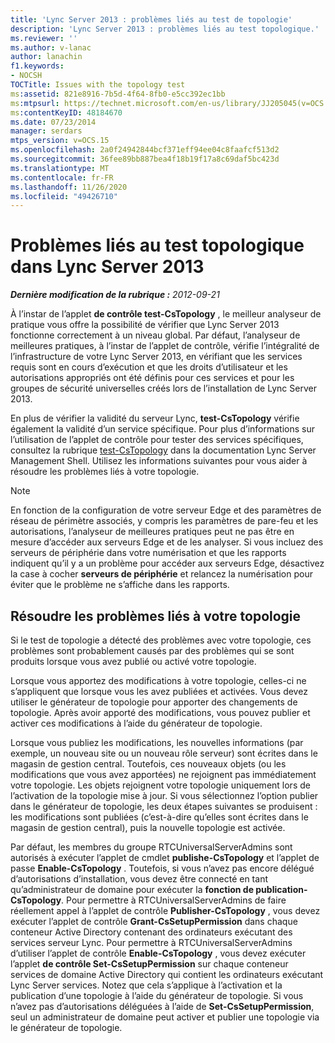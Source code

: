 ```yaml
---
title: 'Lync Server 2013 : problèmes liés au test de topologie'
description: 'Lync Server 2013 : problèmes liés au test topologique.'
ms.reviewer: ''
ms.author: v-lanac
author: lanachin
f1.keywords:
- NOCSH
TOCTitle: Issues with the topology test
ms:assetid: 821e8916-7b5d-4f64-8fb0-e5cc392ec1bb
ms:mtpsurl: https://technet.microsoft.com/en-us/library/JJ205045(v=OCS.15)
ms:contentKeyID: 48184670
ms.date: 07/23/2014
manager: serdars
mtps_version: v=OCS.15
ms.openlocfilehash: 2a0f24942844bcf371eff94ee04c8faafcf513d2
ms.sourcegitcommit: 36fee89bb887bea4f18b19f17a8c69daf5bc423d
ms.translationtype: MT
ms.contentlocale: fr-FR
ms.lasthandoff: 11/26/2020
ms.locfileid: "49426710"
---
```

# <a name="issues-with-the-topology-test-in-lync-server-2013"></a>Problèmes liés au test topologique dans Lync Server 2013

<div data-xmlns="http://www.w3.org/1999/xhtml">

<div class="topic" data-xmlns="http://www.w3.org/1999/xhtml" data-msxsl="urn:schemas-microsoft-com:xslt" data-cs="https://msdn.microsoft.com/">

<div data-asp="https://msdn2.microsoft.com/asp">



</div>

<div id="mainSection">

<div id="mainBody">

<span> </span>

_**Dernière modification de la rubrique :** 2012-09-21_

À l’instar de l’applet **de contrôle test-CsTopology** , le meilleur analyseur de pratique vous offre la possibilité de vérifier que Lync Server 2013 fonctionne correctement à un niveau global. Par défaut, l’analyseur de meilleures pratiques, à l’instar de l’applet de contrôle, vérifie l’intégralité de l’infrastructure de votre Lync Server 2013, en vérifiant que les services requis sont en cours d’exécution et que les droits d’utilisateur et les autorisations appropriés ont été définis pour ces services et pour les groupes de sécurité universelles créés lors de l’installation de Lync Server 2013.

En plus de vérifier la validité du serveur Lync, **test-CsTopology** vérifie également la validité d’un service spécifique. Pour plus d’informations sur l’utilisation de l’applet de contrôle pour tester des services spécifiques, consultez la rubrique [test-CsTopology](https://docs.microsoft.com/powershell/module/skype/Test-CsTopology) dans la documentation Lync Server Management Shell. Utilisez les informations suivantes pour vous aider à résoudre les problèmes liés à votre topologie.

<div>


> [!NOTE]  
> En fonction de la configuration de votre serveur Edge et des paramètres de réseau de périmètre associés, y compris les paramètres de pare-feu et les autorisations, l’analyseur de meilleures pratiques peut ne pas être en mesure d’accéder aux serveurs Edge et de les analyser. Si vous incluez des serveurs de périphérie dans votre numérisation et que les rapports indiquent qu’il y a un problème pour accéder aux serveurs Edge, désactivez la case à cocher <STRONG>serveurs de périphérie</STRONG> et relancez la numérisation pour éviter que le problème ne s’affiche dans les rapports.



</div>

<div>

## <a name="resolving-issues-with-your-topology"></a>Résoudre les problèmes liés à votre topologie

Si le test de topologie a détecté des problèmes avec votre topologie, ces problèmes sont probablement causés par des problèmes qui se sont produits lorsque vous avez publié ou activé votre topologie.

Lorsque vous apportez des modifications à votre topologie, celles-ci ne s’appliquent que lorsque vous les avez publiées et activées. Vous devez utiliser le générateur de topologie pour apporter des changements de topologie. Après avoir apporté des modifications, vous pouvez publier et activer ces modifications à l’aide du générateur de topologie.

Lorsque vous publiez les modifications, les nouvelles informations (par exemple, un nouveau site ou un nouveau rôle serveur) sont écrites dans le magasin de gestion central. Toutefois, ces nouveaux objets (ou les modifications que vous avez apportées) ne rejoignent pas immédiatement votre topologie. Les objets rejoignent votre topologie uniquement lors de l’activation de la topologie mise à jour. Si vous sélectionnez l’option publier dans le générateur de topologie, les deux étapes suivantes se produisent : les modifications sont publiées (c’est-à-dire qu’elles sont écrites dans le magasin de gestion central), puis la nouvelle topologie est activée.

Par défaut, les membres du groupe RTCUniversalServerAdmins sont autorisés à exécuter l’applet de cmdlet **publishe-CsTopology** et l’applet de passe **Enable-CsTopology** . Toutefois, si vous n’avez pas encore délégué d’autorisations d’installation, vous devez être connecté en tant qu’administrateur de domaine pour exécuter la **fonction de publication-CsTopology**. Pour permettre à RTCUniversalServerAdmins de faire réellement appel à l’applet de contrôle **Publisher-CsTopology** , vous devez exécuter l’applet de contrôle **Grant-CsSetupPermission** dans chaque conteneur Active Directory contenant des ordinateurs exécutant des services serveur Lync. Pour permettre à RTCUniversalServerAdmins d’utiliser l’applet de contrôle **Enable-CsTopology** , vous devez exécuter l’applet **de contrôle Set-CsSetupPermission** sur chaque conteneur services de domaine Active Directory qui contient les ordinateurs exécutant Lync Server services. Notez que cela s’applique à l’activation et la publication d’une topologie à l’aide du générateur de topologie. Si vous n’avez pas d’autorisations déléguées à l’aide de **Set-CsSetupPermission**, seul un administrateur de domaine peut activer et publier une topologie via le générateur de topologie.

</div>

</div>

<span> </span>

</div>

</div>

</div>

